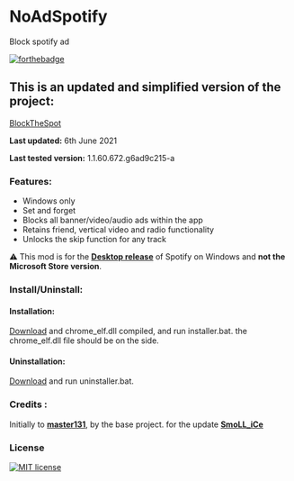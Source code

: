 # NoAdSpotify
 Block spotify ad

 [![forthebadge](https://forthebadge.com/images/badges/made-with-c-plus-plus.svg)](https://forthebadge.com)

## This is an updated and simplified version of the project: 
[BlockTheSpot](https://github.com/master131/BlockTheSpot)

**Last updated:** 6th June 2021

**Last tested version:** 1.1.60.672.g6ad9c215-a

### Features:
* Windows only
* Set and forget
* Blocks all banner/video/audio ads within the app
* Retains friend, vertical video and radio functionality
* Unlocks the skip function for any track

:warning: This mod is for the [**Desktop release**](https://www.spotify.com/download/windows/) of Spotify on Windows and **not the Microsoft Store version**.

### Install/Uninstall:

#### Installation:
[Download](https://raw.githubusercontent.com/SmoLL-iCe/NoAdSpotify/main/Release/installer.bat) and chrome_elf.dll compiled, and run installer.bat.
the chrome_elf.dll file should be on the side. 

#### Uninstallation:
[Download](https://raw.githubusercontent.com/SmoLL-iCe/NoAdSpotify/main/Release/uninstaller.bat) and run uninstaller.bat.

### Credits :
Initially to [**master131**](https://github.com/master131), by the base project. 
for the update [**SmoLL_iCe**](https://github.com/SmoLL-iCe)

### License
[![MIT license](https://img.shields.io/badge/License-MIT-blue.svg)](https://github.com/SmoLL-iCe/NoAdSpotify/blob/main/LICENSE)